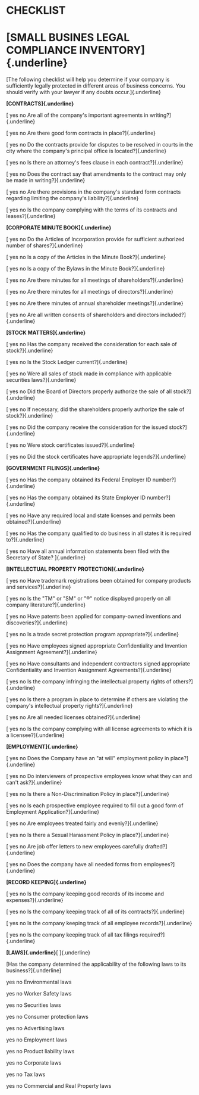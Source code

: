 # CHECKLIST

# [SMALL BUSINES LEGAL COMPLIANCE INVENTORY]{.underline}

[The following checklist will help you determine if your company is
sufficiently legally protected in different areas of business concerns.
You should verify with your lawyer if any doubts occur.]{.underline}

**[CONTRACTS]{.underline}**

[ yes no Are all of the company's important agreements in
writing?]{.underline}

[ yes no Are there good form contracts in place?]{.underline}

[ yes no Do the contracts provide for disputes to be resolved in courts
in the city where the company's principal office is
located?]{.underline}

[ yes no Is there an attorney's fees clause in each
contract?]{.underline}

[ yes no Does the contract say that amendments to the contract may only
be made in writing?]{.underline}

[ yes no Are there provisions in the company's standard form contracts
regarding limiting the company's liability?]{.underline}

[ yes no Is the company complying with the terms of its contracts and
leases?]{.underline}

**[CORPORATE MINUTE BOOK]{.underline}**

[ yes no Do the Articles of Incorporation provide for sufficient
authorized number of shares?]{.underline}

[ yes no Is a copy of the Articles in the Minute Book?]{.underline}

[ yes no Is a copy of the Bylaws in the Minute Book?]{.underline}

[ yes no Are there minutes for all meetings of
shareholders?]{.underline}

[ yes no Are there minutes for all meetings of directors?]{.underline}

[ yes no Are there minutes of annual shareholder meetings?]{.underline}

[ yes no Are all written consents of shareholders and directors
included?]{.underline}

**[STOCK MATTERS]{.underline}**

[ yes no Has the company received the consideration for each sale of
stock?]{.underline}

[ yes no Is the Stock Ledger current?]{.underline}

[ yes no Were all sales of stock made in compliance with applicable
securities laws?]{.underline}

[ yes no Did the Board of Directors properly authorize the sale of all
stock?]{.underline}

[ yes no If necessary, did the shareholders properly authorize the sale
of stock?]{.underline}

[ yes no Did the company receive the consideration for the issued
stock?]{.underline}

[ yes no Were stock certificates issued?]{.underline}

[ yes no Did the stock certificates have appropriate
legends?]{.underline}

**[GOVERNMENT FILINGS]{.underline}**

[ yes no Has the company obtained its Federal Employer ID
number?]{.underline}

[ yes no Has the company obtained its State Employer ID
number?]{.underline}

[ yes no Have any required local and state licenses and permits been
obtained?]{.underline}

[ yes no Has the company qualified to do business in all states it is
required to?]{.underline}

[ yes no Have all annual information statements been filed with the
Secretary of State? ]{.underline}

**[INTELLECTUAL PROPERTY PROTECTION]{.underline}**

[ yes no Have trademark registrations been obtained for company products
and services?]{.underline}

[ yes no Is the "TM" or "SM" or "®" notice displayed properly on all
company literature?]{.underline}

[ yes no Have patents been applied for company-owned inventions and
discoveries?]{.underline}

[ yes no Is a trade secret protection program appropriate?]{.underline}

[ yes no Have employees signed appropriate Confidentiality and Invention
Assignment Agreement?]{.underline}

[ yes no Have consultants and independent contractors signed appropriate
Confidentiality and Invention Assignment Agreements?]{.underline}

[ yes no Is the company infringing the intellectual property rights of
others?]{.underline}

[ yes no Is there a program in place to determine if others are
violating the company's intellectual property rights?]{.underline}

[ yes no Are all needed licenses obtained?]{.underline}

[ yes no Is the company complying with all license agreements to which
it is a licensee?]{.underline}

**[EMPLOYMENT]{.underline}**

[ yes no Does the Company have an "at will" employment policy in
place?]{.underline}

[ yes no Do interviewers of prospective employees know what they can and
can't ask?]{.underline}

[ yes no Is there a Non-Discrimination Policy in place?]{.underline}

[ yes no Is each prospective employee required to fill out a good form
of Employment Application?]{.underline}

[ yes no Are employees treated fairly and evenly?]{.underline}

[ yes no Is there a Sexual Harassment Policy in place?]{.underline}

[ yes no Are job offer letters to new employees carefully
drafted?]{.underline}

[ yes no Does the company have all needed forms from
employees?]{.underline}

**[RECORD KEEPING]{.underline}**

[ yes no Is the company keeping good records of its income and
expenses?]{.underline}

[ yes no Is the company keeping track of all of its
contracts?]{.underline}

[ yes no Is the company keeping track of all employee
records?]{.underline}

[ yes no Is the company keeping track of all tax filings
required?]{.underline}

**[LAWS]{.underline}**[ ]{.underline}

[Has the company determined the applicability of the following laws to
its business?]{.underline}

yes no Environmental laws

yes no Worker Safety laws

yes no Securities laws

yes no Consumer protection laws

yes no Advertising laws

yes no Employment laws

yes no Product liability laws

yes no Corporate laws

yes no Tax laws

yes no Commercial and Real Property laws
